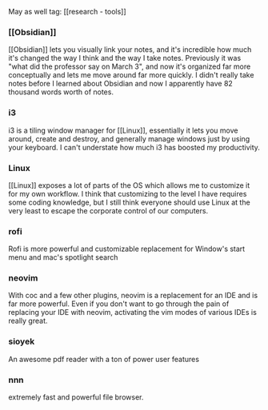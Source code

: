 May as well tag: [[research - tools]]

### [[Obsidian]]

[[Obsidian]] lets you visually link your notes, and it's incredible how much it's changed the way I think and the way I take notes. Previously it was "what did the professor say on March 3", and now it's organized far more conceptually and lets me move around far more quickly. I didn't really take notes before I learned about Obsidian and now I apparently have 82 thousand words worth of notes. 

### i3

i3 is a tiling window manager for [[Linux]], essentially it lets you move around, create and destroy, and generally manage windows just by using your keyboard. I can't understate how much i3 has boosted my productivity.

### Linux

[[Linux]] exposes a lot of parts of the OS which allows me to customize it for my own workflow. I think that customizing to the level I have requires some coding knowledge, but I still think everyone should use Linux at the very least to escape the corporate control of our computers.

### rofi

Rofi is more powerful and customizable replacement for Window's start menu and mac's spotlight search

### neovim

With coc and a few other plugins, neovim is a replacement for an IDE and is far more powerful. Even if you don't want to go through the pain of replacing your IDE with neovim, activating the vim modes of various IDEs is really great.

### sioyek

An awesome pdf reader with a ton of power user features

### nnn

extremely fast and powerful file browser.